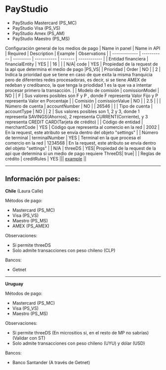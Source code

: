 # PayStudio

- PayStudio Mastercard (PS_MC)
- PayStudio Visa (PS_VS)
- PayStudio Amex (PS_AM)
- PayStudio Maestro (PS_MS)


Configuración general de los medios de pago
| Name in panel | Name in API | Required  | Description | Example | Observations |
| ------------- | ----------- | --------- | ----------- | ------- | ------------ |
| Entidad financiera | financialEntity | YES |  | 16 |  |
| N/A| code | YES | Propiedad de la request de la api que determina el medio de pago |PS_VS|
| Prioridad | Order | NO | | 2 | Indica la prioridad que se tiene en caso de que exita la misma franquicia pero de diferentes redes procesadoras, es decir, si se tiene AMEX de redeban y credibanco, la que tenga la priodidad 1 es la que va a intentar procesar primero la transacción. |
| Modelo de comisión | comissionModel | NO |  | F | Sus valores posibles son F y P , donde F representa Valor Fijo y P representa  Valor en Porcentaje |
| Comisión | comissionValue | NO |  | 2.5 |  |
| Número de cuenta | accountNumber | NO | | 26546 |  |
| Tipo de cuenta | accountType | NO | | 2 | Sus valores posibles son 1, 2 y 3, donde  1 representa SAVINGS(Ahorros), 2 representa  CURRENT(Corriente), y 3 representa CREDIT CARD(Tarjeta de crédito) |
| Código de entidad | merchantCode | YES | Código que representa al comercio en la red | 2002 | En la request, este atributo se envía dentro del objeto "settings" | 
| Número de terminal | terminalNumber | YES | 	Terminal en la que procesa el comercio en la red | 1234568 | En la request, este atributo se envía dentro del objeto "settings" |
| N/A | threeDS | YES| Propiedad de la request de la api que determina si un medio de pago requiere ThreeDS| true| |
| Reglas de crédito | creditRules | YES ||| [example](reference/Kubrick.json/components/schemas/creditRules) || 


---------------------------------------------------
## Información por paises:

**Chile** (Laura Calle)

Métodos de pago:

- Mastercard (PS_MC)
- Visa (PS_VS)
- Maestro (PS_MS)
- AMEX (PS_AMEX)

Observaciones:

- Si permite threeDS
- Solo admite transacciones con peso chileno (CLP)

Bancos:

- Getnet

------------------------------------------------------

**Uruguay**

Métodos de pago:

- Mastercard (PS_MC)
- Visa (PS_VS)
- Maestro (PS_MS)

Observaciones:

- Si permite threeDS (En micrositios si, en el resto de MP no sabrías) (Validar con ST)
- Solo admite transacciones con peso chileno (UYU) y dólar (USD)

Bancos:

- Banco Santander (A través de Getnet)
